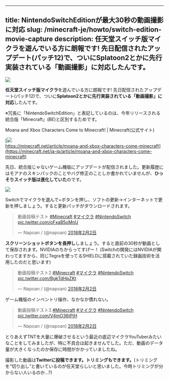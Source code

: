 
---
title: NintendoSwitchEditionが最大30秒の動画撮影に対応
slug: /minecraft-je/howto/switch-edition-movie-capture
description: 任天堂スイッチ版マイクラを遊んでいる方に朗報です! 先日配信されたアップデート(パッチ12)で、ついにSplatoon2とかに先行実装されている「動画撮影」に対応したんです。
---

![](https://cdn-ak.f.st-hatena.com/images/fotolife/s/sasigume/20210208/20210208102921.png)

**任天堂スイッチ版マイクラ**を遊んでいる方に朗報です! 先日配信されたアップデート(パッチ12)で、ついに**Splatoon2とかに先行実装されている「動画撮影」に対応**したんです。

※冗長に「NintendoSwitchEdition」と表記しているのは、今年リリースされる統合版「Minecraft」(BE)と区別するためです。

Moana and Xbox Characters Come to Minecraft! | Minecraft(公式サイト)

[![](https://cdn-ak.f.st-hatena.com/images/fotolife/s/sasigume/20210208/20210208094549.png)  
https://minecraft.net/article/moana-and-xbox-characters-come-minecraft](https://minecraft.net/ja-jp/article/moana-and-xbox-characters-come-minecraft)

先日、統合版じゃないゲーム機版にアップデートが配信されました。更新履歴にはモアナのスキンパックのことやバグ修正のことしか書かれていませんが、**ひっそりスイッチ版は進化していた**のです。

![](https://cdn-ak.f.st-hatena.com/images/fotolife/s/sasigume/20210208/20210208095317.jpg)

Switchでマイクラを選んで+ボタンを押し、ソフトの更新→インターネットで更新を押しましょう。すると更新パッチがダウンロードされます。

> 動画投稿テスト [#Minecraft](https://twitter.com/hashtag/Minecraft?src=hash&ref_src=twsrc%5Etfw) [#マイクラ](https://twitter.com/hashtag/%E3%83%9E%E3%82%A4%E3%82%AF%E3%83%A9?src=hash&ref_src=twsrc%5Etfw) [#NintendoSwitch](https://twitter.com/hashtag/NintendoSwitch?src=hash&ref_src=twsrc%5Etfw) [pic.twitter.com/oFxaB5oMnU](https://t.co/oFxaB5oMnU)
> 
> — Napoan / (@napoan) [2018年2月2日](https://twitter.com/napoan/status/959370719778885634?ref_src=twsrc%5Etfw)

**スクリーンショットボタンを長押し**しましょう。すると直前の30秒が動画として保存されます。NVIDIAのちからってすげー！ (Switchの開発にはNVIDIAが関わってますから、同じTegraを使ってるSHIELDに搭載されていた録画技術を活用したのだと思います)

> 動画投稿テスト2 [#Minecraft](https://twitter.com/hashtag/Minecraft?src=hash&ref_src=twsrc%5Etfw) [#マイクラ](https://twitter.com/hashtag/%E3%83%9E%E3%82%A4%E3%82%AF%E3%83%A9?src=hash&ref_src=twsrc%5Etfw) [#NintendoSwitch](https://twitter.com/hashtag/NintendoSwitch?src=hash&ref_src=twsrc%5Etfw) [pic.twitter.com/BgkTdHpZKt](https://t.co/BgkTdHpZKt)
> 
> — Napoan / (@napoan) [2018年2月2日](https://twitter.com/napoan/status/959371168200368128?ref_src=twsrc%5Etfw)

ゲーム機版のインベントリ操作、なかなか慣れない。

> 動画投稿テスト3 [#Minecraft](https://twitter.com/hashtag/Minecraft?src=hash&ref_src=twsrc%5Etfw) [#マイクラ](https://twitter.com/hashtag/%E3%83%9E%E3%82%A4%E3%82%AF%E3%83%A9?src=hash&ref_src=twsrc%5Etfw) [#NintendoSwitch](https://twitter.com/hashtag/NintendoSwitch?src=hash&ref_src=twsrc%5Etfw) [pic.twitter.com/V4mO36tPjH](https://t.co/V4mO36tPjH)
> 
> — Napoan / (@napoan) [2018年2月2日](https://twitter.com/napoan/status/959372910052851713?ref_src=twsrc%5Etfw)

とりあえずTNTを大量に爆破させるという最近の底辺マイクラYouTuberみたいなことをしてみましたが、特に不具合は起きませんでした。ただ、動画のデータ量が大きくなったのか保存に時間がかかっていましたね。

撮影した動画は**Twitterに投稿できます。トリミングもできます。**(トリミングを”切り出し”と書いているのが任天堂らしいと思いました。今時トリミングが分からない人いるのか…?)
